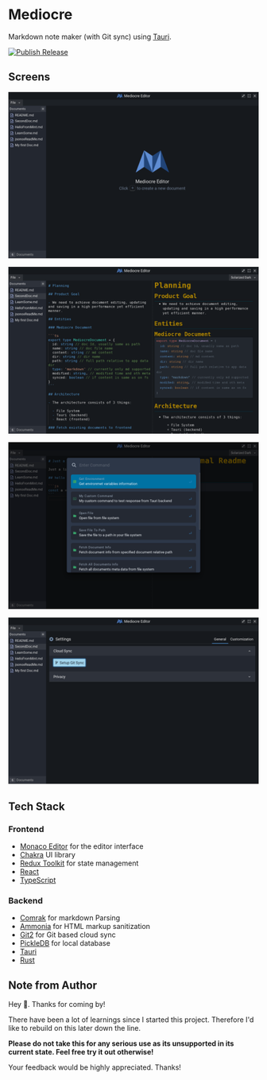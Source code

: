 # Mediocre

Markdown note maker (with Git sync) using [Tauri](https://tauri.studio/).

[![Publish Release](https://github.com/nilaysavant/mediocre/actions/workflows/publish.yml/badge.svg?branch=release)](https://github.com/nilaysavant/mediocre/actions/workflows/publish.yml)

## Screens

!["Startup"](./media/editor-startup.png)

!["Example note"](./media/editor-example-note.png)

!["Command UI"](./media/editor-cmd.png)

!["Settings"](./media/editor-settings.png)

## Tech Stack

### Frontend

- [Monaco Editor](https://microsoft.github.io/monaco-editor/) for the editor interface
- [Chakra](https://chakra-ui.com/) UI library
- [Redux Toolkit](https://redux-toolkit.js.org/) for state management
- [React](https://reactjs.org/)
- [TypeScript](https://www.typescriptlang.org/)

### Backend

- [Comrak](https://crates.io/crates/comrak) for markdown Parsing
- [Ammonia](https://crates.io/crates/ammonia) for HTML markup sanitization
- [Git2](https://crates.io/crates/git2) for Git based cloud sync
- [PickleDB](https://crates.io/crates/pickledb) for local database
- [Tauri](https://tauri.app/)
- [Rust](https://www.rust-lang.org/)

## Note from Author

Hey 👋. Thanks for coming by!

There have been a lot of learnings since I started this project. Therefore I'd like to rebuild on this later down the line.

**Please do not take this for any serious use as its unsupported in its current state. Feel free try it out otherwise!**

Your feedback would be highly appreciated. Thanks!

